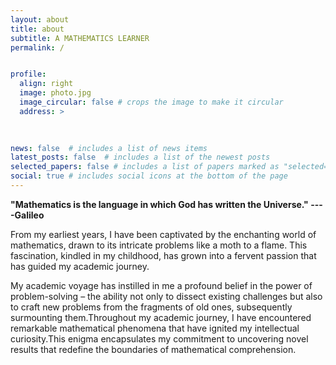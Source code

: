 ```yaml
---
layout: about
title: about
subtitle: A MATHEMATICS LEARNER
permalink: /


profile:
  align: right
  image: photo.jpg
  image_circular: false # crops the image to make it circular
  address: >
   
    

news: false  # includes a list of news items
latest_posts: false  # includes a list of the newest posts
selected_papers: false # includes a list of papers marked as "selected={true}"
social: true # includes social icons at the bottom of the page
---
```




**"Mathematics is the language in which God has written the Universe."                   ----Galileo**

From my earliest years, I have been captivated by the enchanting world of
mathematics, drawn to its intricate problems like a moth to a flame. This fascination,
kindled in my childhood, has grown into a fervent passion that has
guided my academic journey.

My academic voyage has instilled in me a profound belief in the power of
problem-solving – the ability not only to dissect existing challenges but also to
craft new problems from the fragments of old ones, subsequently surmounting
them.Throughout my academic journey, I have encountered remarkable mathematical
phenomena that have ignited my intellectual curiosity.This enigma encapsulates my commitment to uncovering novel results that redefine the boundaries of mathematical comprehension.

